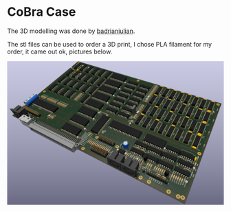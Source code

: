 # CoBra Case

The 3D modelling was done by [badrianiulian](https://github.com/badrianiulian).

The stl files can be used to order a 3D print, I chose PLA filament for my order, it came out ok, pictures below.

![](https://github.com/ceteras/CoBra/blob/main/mainboard/2layer/images/mainboard_view.png?raw=true)



